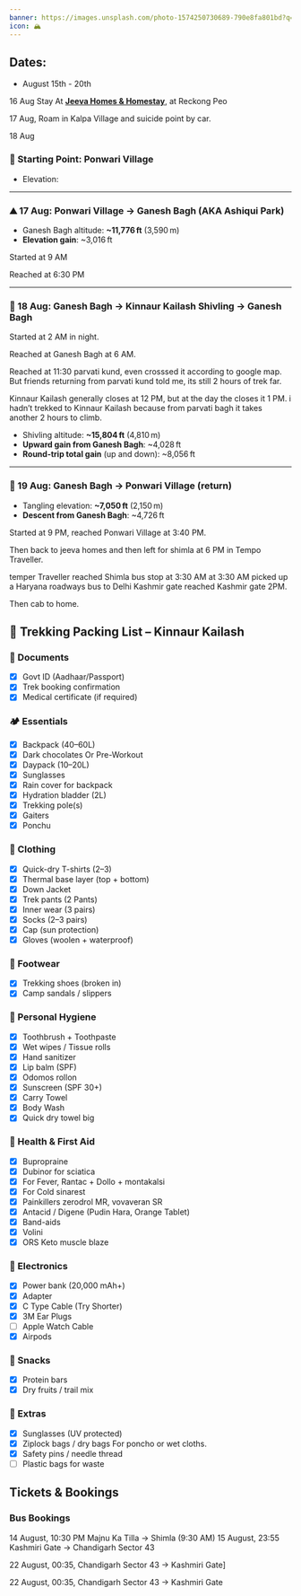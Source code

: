 ```yaml
---
banner: https://images.unsplash.com/photo-1574250730689-790e8fa801bd?q=80&w=2948&auto=format&fit=crop&ixlib=rb-4.1.0&ixid=M3wxMjA3fDB8MHxwaG90by1wYWdlfHx8fGVufDB8fHx8fA%3D%3D
icon: 🏔️
---
```


## Dates:

- August 15th - 20th

16 Aug Stay At [**Jeeva Homes & Homestay**](https://maps.app.goo.gl/gz9fxMrtAUQiw9v69), at Reckong Peo

17 Aug, Roam in Kalpa Village and suicide point by car.

18 Aug

### 📍 Starting Point: Ponwari Village

- Elevation:

---

### ⛰️ 17 Aug: Ponwari Village → Ganesh Bagh (AKA Ashiqui Park)

- Ganesh Bagh altitude: **~11,776 ft** (3,590 m)
- **Elevation gain**: ~3,016 ft

Started at 9 AM

Reached at 6:30 PM

---

### 🌄 18 Aug: Ganesh Bagh → Kinnaur Kailash Shivling → Ganesh Bagh

Started at 2 AM in night.

Reached at Ganesh Bagh at 6 AM.

Reached at 11:30 parvati kund, even crosssed it according to google map. But friends returning from parvati kund told me, its still 2 hours of trek far.

Kinnaur Kailash generally closes at 12 PM, but at the day the closes it 1 PM. i hadn’t trekked to Kinnaur Kailash because from parvati bagh it takes another 2 hours to climb.

- Shivling altitude: **~15,804 ft** (4,810 m)
- **Upward gain from Ganesh Bagh**: ~4,028 ft
- **Round-trip total gain** (up and down): ~8,056 ft

---

### 📍 19 Aug: Ganesh Bagh → Ponwari Village (return)

- Tangling elevation: **~7,050 ft** (2,150 m)
- **Descent from Ganesh Bagh**: ~4,726 ft

Started at 9 PM, reached Ponwari Village at 3:40 PM.

Then back to jeeva homes and then left for shimla at 6 PM in Tempo Traveller.

temper Traveller reached Shimla bus stop at 3:30 AM at 3:30 AM picked up a Haryana roadways bus to Delhi Kashmir gate reached Kashmir gate 2PM.

Then cab to home.

## 🧳 Trekking Packing List – Kinnaur Kailash

### 📄 Documents

- [x] Govt ID (Aadhaar/Passport)
- [x] Trek booking confirmation
- [x] Medical certificate (if required)

### 🏕️ Essentials

- [x] Backpack (40–60L)
- [x] Dark chocolates Or Pre-Workout
- [x] Daypack (10–20L)
- [x] Sunglasses
- [x] Rain cover for backpack
- [x] Hydration bladder (2L)
- [x] Trekking pole(s)
- [x] Gaiters
- [x] Ponchu

### 👕 Clothing

- [x] Quick-dry T-shirts (2–3)
- [x] Thermal base layer (top + bottom)
- [x] Down Jacket
- [x] Trek pants (2 Pants)
- [x] Inner wear (3 pairs)
- [x] Socks (2–3 pairs)
- [x] Cap (sun protection)
- [x] Gloves (woolen + waterproof)

### 🥾 Footwear

- [x] Trekking shoes (broken in)
- [x] Camp sandals / slippers

### 🧼 Personal Hygiene

- [x] Toothbrush + Toothpaste
- [x] Wet wipes / Tissue rolls
- [x] Hand sanitizer
- [x] Lip balm (SPF)
- [x] Odomos rollon
- [x] Sunscreen (SPF 30+)
- [x] Carry Towel
- [x] Body Wash
- [x] Quick dry towel big

### 💊 Health & First Aid

- [x] Bupropraine
- [x] Dubinor for sciatica
- [x] For Fever, Rantac + Dollo + montakalsi
- [x] For Cold sinarest
- [x] Painkillers zerodrol MR, vovaveran SR
- [x] Antacid / Digene (Pudin Hara, Orange Tablet)
- [x] Band-aids
- [x] Volini
- [x] ORS Keto muscle blaze

### 🔋 Electronics

- [x] Power bank (20,000 mAh+)
- [x] Adapter
- [x] C Type Cable (Try Shorter)
- [x] 3M Ear Plugs
- [ ] Apple Watch Cable
- [x] Airpods

### 🍪 Snacks

- [x] Protein bars
- [x] Dry fruits / trail mix

### 🧠 Extras

- [x] Sunglasses (UV protected)
- [x] Ziplock bags / dry bags For poncho or wet cloths.
- [x] Safety pins / needle thread
- [ ] Plastic bags for waste

## Tickets & Bookings

### Bus Bookings

14 August, 10:30 PM Majnu Ka Tilla → Shimla (9:30 AM)
15 August, 23:55 Kashmiri Gate → Chandigarh Sector 43

22 August, 00:35,  Chandigarh Sector 43 → Kashmiri Gate]

22 August, 00:35, Chandigarh Sector 43 → Kashmiri Gate


